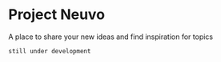 # Project Neuvo

A place to share your new ideas and find inspiration for topics

`still under development`
